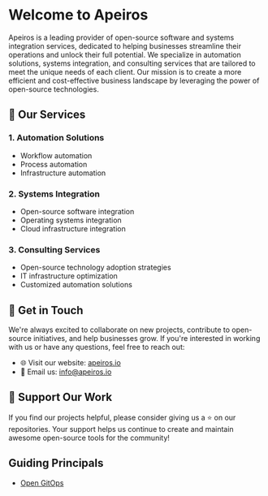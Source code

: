 # Welcome to Apeiros

Apeiros is a leading provider of open-source software and systems integration services, dedicated to helping businesses streamline their operations and unlock their full potential. We specialize in automation solutions, systems integration, and consulting services that are tailored to meet the unique needs of each client. Our mission is to create a more efficient and cost-effective business landscape by leveraging the power of open-source technologies.

## 🚀 Our Services

### 1. Automation Solutions

- Workflow automation
- Process automation
- Infrastructure automation

### 2. Systems Integration

- Open-source software integration
- Operating systems integration
- Cloud infrastructure integration

### 3. Consulting Services

- Open-source technology adoption strategies
- IT infrastructure optimization
- Customized automation solutions

## 🤝 Get in Touch

We're always excited to collaborate on new projects, contribute to open-source initiatives, and help businesses grow. If you're interested in working with us or have any questions, feel free to reach out:

- 🌐 Visit our website: [apeiros.io](https://apeiros.io)
- 📧 Email us: [info@apeiros.io](mailto:info@apeiros.io)

## 🌟 Support Our Work

If you find our projects helpful, please consider giving us a ⭐️ on our repositories. Your support helps us continue to create and maintain awesome open-source tools for the community!

## Guiding Principals

- [Open GitOps](https://github.com/open-gitops/documents)
